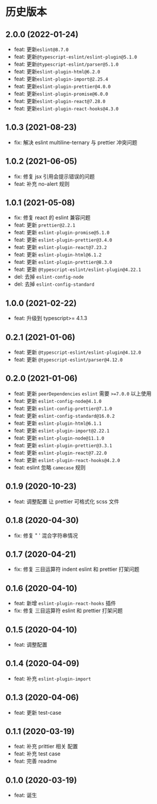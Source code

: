 # 历史版本
## 2.0.0 (2022-01-24)
* feat: 更新`eslint@8.7.0`
* feat: 更新`@typescript-eslint/eslint-plugin@5.1.0`
* feat: 更新`@typescript-eslint/parser@5.1.0`
* feat: 更新`eslint-plugin-html@6.2.0`
* feat: 更新`eslint-plugin-import@2.25.4`
* feat: 更新`eslint-plugin-prettier@4.0.0`
* feat: 更新`eslint-plugin-promise@6.0.0`
* feat: 更新`eslint-plugin-react@7.28.0`
* feat: 更新`eslint-plugin-react-hooks@4.3.0`
## 1.0.3 (2021-08-23)
* fix: 解决 eslint multiline-ternary 与 prettier 冲突问题
## 1.0.2 (2021-06-05)
* fix: 修复 jsx 引用会提示错误的问题
* feat: 补充 no-alert 规则
## 1.0.1 (2021-05-08)
* fix: 修复 react 的 eslint 兼容问题
* feat: 更新 `prettier@2.2.1`
* feat: 更新 `eslint-plugin-promise@5.1.0`
* feat: 更新 `eslint-plugin-prettier@3.4.0`
* feat: 更新 `eslint-plugin-react@7.23.2`
* feat: 更新 `eslint-plugin-html@6.1.2`
* feat: 更新 `eslint-plugin-prettier@8.3.0`
* feat: 更新 `@typescript-eslint/eslint-plugin@4.22.1`
* del: 去掉 `eslint-config-node`
* del: 去掉 `eslint-config-standard`

## 1.0.0 (2021-02-22)

* feat: 升级到 typescript>= 4.1.3

## 0.2.1 (2021-01-06)

* feat: 更新 `@typescript-eslint/eslint-plugin@4.12.0`
* feat: 更新 `@typescript-eslint/parser@4.12.0`
## 0.2.0 (2021-01-06)
* feat: 更新 `peerDependencies` `eslint` 需要 `>=7.0.0` 以上使用
* feat: 更新 `eslint-config-node@4.1.0`
* feat: 更新 `eslint-config-prettier@7.1.0`
* feat: 更新 `eslint-config-standard@16.0.2`
* feat: 更新 `eslint-plugin-html@6.1.1`
* feat: 更新 `eslint-plugin-import@2.22.1`
* feat: 更新 `eslint-plugin-node@11.1.0`
* feat: 更新 `eslint-plugin-prettier@3.3.1`
* feat: 更新 `eslint-plugin-react@7.22.0`
* feat: 更新 `eslint-plugin-react-hooks@4.2.0`
* feat: eslint 忽略 `camecase` 规则
## 0.1.9 (2020-10-23)
* feat: 调整配置 让 prettier 可格式化 scss 文件

## 0.1.8 (2020-04-30)
* fix: 修复 " ' 混合字符串情况

## 0.1.7 (2020-04-21)
* fix: 修复 三目运算符 indent eslint 和 prettier 打架问题
## 0.1.6 (2020-04-10)
* feat: 新增 `eslint-plugin-react-hooks` 插件
* fix: 修复 三目运算符 eslint 和 prettier 打架问题

## 0.1.5 (2020-04-10)
* feat: 调整配置

## 0.1.4 (2020-04-09)
* feat: 补充 `eslint-plugin-import`

## 0.1.3 (2020-04-06)
* feat: 更新 test-case

## 0.1.1 (2020-03-19)
* feat: 补充 prittier 相关 配置
* feat: 补充 test case
* feat: 完善 readme

## 0.1.0 (2020-03-19)
* feat: 诞生